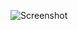 ![Screenshot](https://raw.githubusercontent.com/Cryakl/Ultimate-RAT-Collection/refs/heads/main/Graybird/%e7%81%b0%e9%b8%bd%e5%ad%90%20VIP%202.03/Screenshot.png)
